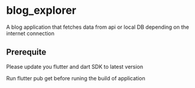 # blog_explorer

A blog application that fetches data from api or local DB depending on the internet connection

## Prerequite

Please update you flutter and dart SDK to latest version

Run flutter pub get before runing the build of application
